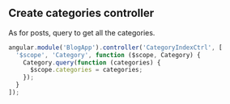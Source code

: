 ## Create categories controller

As for posts, query to get all the categories.

```js
angular.module('BlogApp').controller('CategoryIndexCtrl', [
  '$scope', 'Category', function ($scope, Category) {
    Category.query(function (categories) {
      $scope.categories = categories;
    });
  }
]);
```
